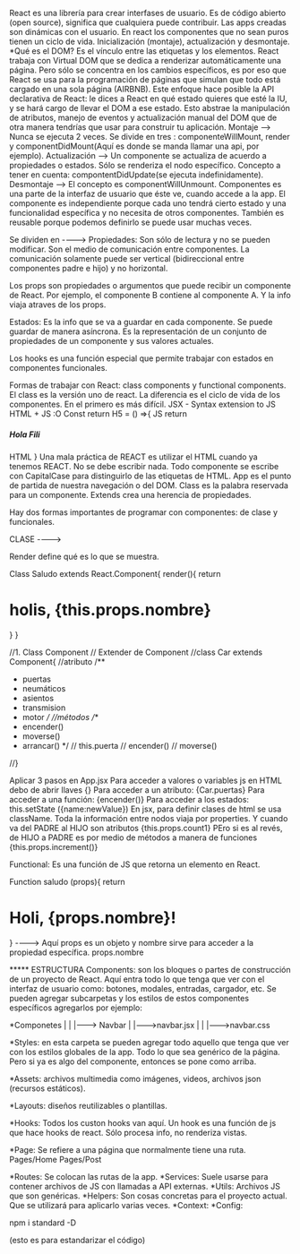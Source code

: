 React es una librería para crear interfases de usuario. Es de código abierto (open source), significa que cualquiera puede contribuir.
Las apps creadas son dinámicas con el usuario.
En react los componentes que no sean puros tienen un ciclo de vida.
Inicialización (montaje), actualización y desmontaje.
*Qué es el DOM? Es el vínculo entre las etiquetas y los elementos.
React trabaja con Virtual DOM que se dedica a renderizar automáticamente una página. Pero sólo se concentra en los cambios específicos, es por eso que React se usa para la programación de páginas que simulan que todo está cargado en una sola página (AIRBNB). 
Este enfoque hace posible la API declarativa de React: le dices a React en qué estado quieres que esté la IU, y se hará cargo de llevar el DOM a ese estado. Esto abstrae la manipulación de atributos, manejo de eventos y actualización manual del DOM que de otra manera tendrías que usar para construir tu aplicación.
Montaje --> Nunca se ejecuta 2 veces. Se divide en tres : componenteWillMount, render y componentDidMount(Aquí es donde se manda llamar una api, por ejemplo). 
Actualización --> Un componente se actualiza de acuerdo a propiedades o estados. Sólo se renderiza el nodo específico. Concepto a tener en cuenta: compontentDidUpdate(se ejecuta indefinidamente).
Desmontaje --> El concepto es componentWillUnmount.
Componentes es una parte de la interfaz de usuario que éste ve, cuando accede a la app. El componente es independiente porque cada uno tendrá cierto estado y una funcionalidad específica y no necesita de otros componentes. También es reusable porque podemos definirlo se puede usar muchas veces.

Se dividen en ---->
Propiedades: Son sólo de lectura y no se pueden modificar. Son el medio de comunicación entre componentes. La comunicación solamente puede ser vertical (bidireccional entre componentes padre e hijo) y no horizontal.

Los props son propiedades o argumentos que puede recibir un componente de React. Por ejemplo, el componente B contiene al componente A. Y la info viaja atraves de los props.

Estados: Es la info que se va a guardar en cada componente. Se puede guardar de manera asíncrona. Es la representación de un conjunto de propiedades de un componente y sus valores actuales.

Los hooks es una función especial que permite trabajar con estados en componentes funcionales.

Formas de trabajar con React: class components y functional components. El class es la versión uno de react. La diferencia es el ciclo de vida de los componentes. En el primero es más difícil.
JSX - Syntax extension to JS
HTML + JS :O
Const return H5 = () =>{    JS
    return <h5 class="elPili"> Hola Fili </h5>  HTML
}
Una mala práctica de REACT es utilizar el HTML cuando ya tenemos REACT. No se debe escribir nada.
Todo componente se escribe con CapitalCase para distinguirlo de las etiquetas de HTML. 
App es el punto de partida de nuestra navegación o del DOM.
Class es la palabra reservada para un componente. Extends crea una herencia de propiedades. 

Hay dos formas importantes de programar con componentes: de clase y funcionales.

CLASE ----> 

Render define qué es lo que se muestra. 

Class Saludo extends React.Component{
  render(){
    return <h1> holis, {this.props.nombre}</h1>
  }
}

//1. Class Component
// Extender de Component
//class Car extends Component{
  //atributo
  /**
   * puertas
   * neumáticos
   * asientos
   * transmision
   * motor
   */
  //métodos
  /**
   * encender()
   * moverse()
   * arrancar()
   */
  // this.puerta
  // encender()
  // moverse()

//}

Aplicar 3 pasos en App.jsx
Para acceder a valores o variables js en HTML debo de abrir llaves {}
Para acceder a un atributo: {Car.puertas}
Para acceder a una función: {encender()}
Para acceder a los estados: this.setState ({name:newValue})
En jsx, para definir clases de html se usa className.
Toda la información entre nodos viaja por properties. Y cuando va del PADRE al HIJO son atributos {this.props.count1} PEro si es al revés, de HIJO a PADRE es por medio de métodos a manera de funciones {this.props.increment()}


Functional:
Es una función de JS que retorna un elemento en React.

Function saludo (props){
  return <h1>Holi, {props.nombre}!</h1>
}
----> Aquí props es un objeto y nombre sirve para acceder a la propiedad específica. props.nombre


***** ESTRUCTURA
Components: son los bloques o partes de construcción de un proyecto de React. Aquí entra todo lo que tenga que ver con el interfaz de usuario como: botones, modales, entradas, cargador, etc.
Se pueden agregar subcarpetas y los estilos de estos componentes específicos agregarlos por ejemplo:

*Componetes
|
|
|---> Navbar
      |
      |--->navbar.jsx
      |
      |
      |--->navbar.css

*Styles: en esta carpeta se pueden agregar todo aquello que tenga que ver con los estilos globales de la app. Todo lo que sea genérico de la página. Pero si ya es algo del componente, entonces se pone como arriba.

*Assets: archivos multimedia como imágenes, videos, archivos json (recursos estáticos).

*Layouts: diseños reutilizables o plantillas.

*Hooks: Todos los custon hooks van aquí. Un hook es una función de js que hace hooks de react. Sólo procesa info, no renderiza vistas.

*Page: Se refiere a una página que normalmente tiene una ruta.
Pages/Home
Pages/Post

*Routes: Se colocan las rutas de la app.
*Services: Suele usarse para contener archivos de JS con llamadas a API externas.
*Utils: Archivos JS que son genéricas.
*Helpers: Son cosas concretas para el proyecto actual. Que se utilizará para aplicarlo varias veces.
*Context:
*Config:


npm i standard -D

(esto es para estandarizar el código)